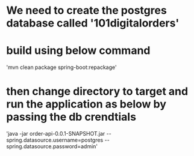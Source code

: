 # We need to create the postgres database called '101digitalorders'

# build using below command
   'mvn clean package spring-boot:repackage'

# then change directory to target and run the application as below by passing the db crendtials

   'java -jar order-api-0.0.1-SNAPSHOT.jar --spring.datasource.username=postgres --spring.datasource.password=admin'
